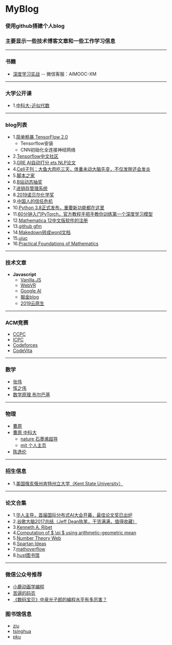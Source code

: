 # MyBlog
### 使用github搭建个人blog
### 主要显示一些技术博客文章和一些工作学习信息

---
### 书籍
- [深度学习实战](https://www.yanxishe.com/book/5da19bcd49840) -- 微信客服：AIMOOC-XM
---
### 大学公开课
- 1.[中科大-近似代数](http://staff.ustc.edu.cn/~hjchen/Modern.html)
---
### blog列表

- 1.[简单粗暴 TensorFlow 2.0](https://mp.weixin.qq.com/s/1QORwL4L8yU_eUjwkzCUww)
   - Tensorflow安装
   - CNN初始化全连接神经网络
- 2.[Tensorflow中文社区](https://www.tensorflowers.cn/index.php)
- 3.[GRE AI自动打分 ets NLP论文](https://www.ets.org/research/topics/as_nlp/writing_quality/)
- 4.[Cell子刊：大鱼大肉吃三天，体重未动大脑先变，不仅发胖还会发炎](https://zhuanlan.zhihu.com/p/85581039)
- 5.[脚本之家](https://www.jb51.net/)
- 6.[B站动态抽奖](https://www.hackinn.com/index.php/archives/112/)
- 7.[进销存管理系统](https://www.lanzous.com/i6p4iib)
- 8.[2019诺贝尔化学奖](https://www.zhihu.com/search?type=content&q=%E8%AF%BA%E8%B4%9D%E5%B0%94%E5%8C%96%E5%AD%A6%E5%A5%96&utm_content=search_preset)
- 9.[中国人的信任危机](http://www.yinwang.org/blog-cn/2019/08/17/trust)
- 10.[Python 3.8正式发布，重要新功能都在这里](https://mp.weixin.qq.com/s/Kik1Ef7BjP0kBSgcLAvWSQ)
- 11.[60分钟入门PyTorch，官方教程手把手教你训练第一个深度学习模型](https://zhuanlan.zhihu.com/p/86875507)
- 12.[Mathematica 12中文版软件的注册](https://tiebamma.github.io/InstallTutorial/)
- 13.[github gfm](https://github.github.com/gfm/)
- 14.[Makedown转成word文档](https://zhuanlan.zhihu.com/p/80440728)
- 15.[uiuc](https://illinois.edu/)
- 16.[Practical Foundations of Mathematics](https://www.cambridge.org/?locale=en_US&remember_me=on)

---
### 技术文章
- **Javascript**
   - [Vanilla.JS](https://vanilla-js.com/)
   - [WebVR](https://webvr.info/)
   - [Google AI](https://ai.google)
   - [掘金blog](https://www.millielin.com/)
   - [2019云原生](https://www.bagevent.com/form/cazu7g)
   

---
### ACM竞赛
- [CCPC](http://ccpc.io)
- [ICPC]()
- [Codeforces](https://www.codeforces.com)
- [CodeVita](https://www.tcscodevita.com/CodevitaV8/index.jsp)

---
### 数学
- [张伟](http://math.mit.edu/~wz2113/)
- [恽之伟](http://math.mit.edu/~zyun/)
- [数学原理 布尔巴基](https://bbs.pinggu.org/thread-7165440-1-1.html)
---
### 物理
- [曹原](http://quantum.ustc.edu.cn/web/node/368)
- [曹原 中科大 ](http://web.mit.edu/caoyuan/www/index.html)
  - [nature 石墨烯超导](http://jarilloherrero.mit.edu/publications/)
  - [mit 个人主页](http://web.mit.edu/caoyuan/www/index.html)
- [陈逸伦](http://home.ustc.edu.cn/~cyl1995/)
---
### 招生信息
- 1.[美国俄亥俄州肯特州立大学（Kent State University）](https://ruiliurobotics.weebly.com/)


--- 
### 论文合集
- 1.[华人主导，首届国际分布式AI大会开幕，最佳论文奖已出炉](https://mp.weixin.qq.com/s/GuD2M6pKTovdFNrJMDdrIQ)
- 2.[谷歌大脑2017总结（Jeff Dean执笔，干货满满，值得收藏）](https://blog.csdn.net/yH0VLDe8VG8ep9VGe/article/details/79055073)
- 3.[Kenneth A. Ribet](https://math.berkeley.edu/~ribet/)
- 4.[Computation of $ \pi $ using arithmetic-geometric mean](https://www.ams.org/journals/mcom/1976-30-135/S0025-5718-1976-0404124-9/)
- 5.[Number Theory Web](http://www.numbertheory.org/ntw/web.html)
- 6.[Spartan Ideas](https://spartanideas.msu.edu/)
- 7.[mathoverflow](https://mathoverflow.net)
- 8.[hust图书馆](http://lib.huse.cn/2012/resource.asp?sign=0)
---
### 微信公众号推荐
- [小鹿动画学编程](https://blog.csdn.net/qq_36903042/article/details/102513465)
- [苦逼的码农](https://mp.weixin.qq.com/s/bi8sEDmsusJczUlry_Mujw)
- [《数码宝贝》中泉光子郎的编程水平有多厉害？](https://mp.weixin.qq.com/s/g4TAoewab1nPJPNzpQ090Q)

### 图书馆信息
- [zju](http://libweb.zju.edu.cn/libweb/)
- [tsinghua](http://metalib.lib.tsinghua.edu.cn:8080/V/XQ73MD7M3GP2BDEKKTTKKLXD3CKD7JVYNQQREL4VRA22YN3VFL-00064?FUNC=FIND-DB-1-LCL&pds_handle=GUEST)
- [pku]()
